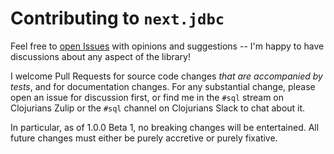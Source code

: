 # Contributing to `next.jdbc`

Feel free to [open Issues](https://github.com/seancorfield/next-jdbc/issues) with opinions
and suggestions -- I'm happy to have discussions about any aspect of the library!

I welcome Pull Requests for source code changes *that are accompanied by tests*, and for documentation changes. For any substantial change, please open an issue for discussion first, or find me in the `#sql` stream on Clojurians Zulip or the `#sql` channel on Clojurians Slack to chat about it.

In particular, as of 1.0.0 Beta 1, no breaking changes will be entertained. All future changes must either be purely accretive or purely fixative.
